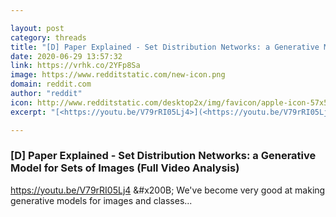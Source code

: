```yaml
---

layout: post
category: threads
title: "[D] Paper Explained - Set Distribution Networks: a Generative Model for Sets of Images (Full Video Analysis)"
date: 2020-06-29 13:57:32
link: https://vrhk.co/2YFp8Sa
image: https://www.redditstatic.com/new-icon.png
domain: reddit.com
author: "reddit"
icon: http://www.redditstatic.com/desktop2x/img/favicon/apple-icon-57x57.png
excerpt: "[<https://youtu.be/V79rRI05Lj4>](<https://youtu.be/V79rRI05Lj4>) &amp;#x200B; We've become very good at making generative models for images and classes..."

---
```


### [D] Paper Explained - Set Distribution Networks: a Generative Model for Sets of Images (Full Video Analysis)

[<https://youtu.be/V79rRI05Lj4>](<https://youtu.be/V79rRI05Lj4>) &amp;#x200B; We've become very good at making generative models for images and classes...